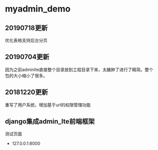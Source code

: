 # myadmin_demo

## 20190718更新
优化表格支持后台分页

## 20190704更新
因为之前adminlte直接整个目录放到工程目录下来，太臃肿了进行了精简。整个包的大小缩小了很多。

## 20181220更新
重写了用户系统，增加基于url的权限管理功能

## django集成admin_lte前端框架
测试页面 
- 127.0.0.1:8000


